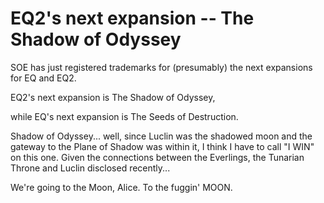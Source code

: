 # EQ2's next expansion -- The Shadow of Odyssey

SOE has just registered trademarks for (presumably) the next expansions for EQ and EQ2.

EQ2's next expansion is The Shadow of Odyssey,

while EQ's next expansion is The Seeds of Destruction.

Shadow of Odyssey... well, since Luclin was the shadowed moon and the gateway to the Plane of Shadow was within it, I think I have to call "I WIN" on this one. Given the connections between the Everlings, the Tunarian Throne and Luclin disclosed recently...

We're going to the Moon, Alice. To the fuggin' MOON.

